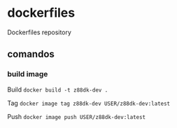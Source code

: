 # dockerfiles
Dockerfiles repository

## comandos

### build image

Build
`docker build -t z88dk-dev .`

Tag
`docker image tag z88dk-dev USER/z88dk-dev:latest`

Push
`docker image push USER/z88dk-dev:latest`
